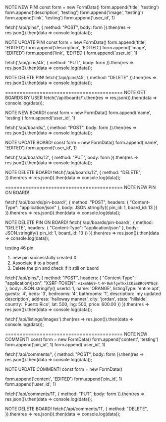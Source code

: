 
NOTE NEW PIN!
const form = new FormData()
form.append('title', 'testing')
form.append('description', 'testing')
form.append('image', 'testing')
form.append('link', 'testing')
form.append('user_id', 1)

fetch('/api/pins/', {
    method: "POST",
    body: form
}).then(res => res.json()).then(data => console.log(data));


NOTE UPDATE PIN!
const form = new FormData()
form.append('title', 'EDITED')
form.append('description', 'EDITED')
form.append('image', 'EDITED')
form.append('link', 'EDITED')
form.append('user_id', 1)

fetch('/api/pins/45', {
    method: "PUT",
    body: form
}).then(res => res.json()).then(data => console.log(data));


NOTE DELETE PIN!
fetch('/api/pins/45', {
    method: "DELETE"
}).then(res => res.json()).then(data => console.log(data));

=========================================
NOTE GET BOARDS BY USER
fetch('/api/boards/').then(res => res.json()).then(data => console.log(data));


NOTE NEW BOARD!
const form = new FormData()
form.append('name', 'testing')
form.append('user_id', 1)

fetch('/api/boards/', {
    method: "POST",
    body: form
}).then(res => res.json()).then(data => console.log(data));


NOTE UPDATE BOARD!
const form = new FormData()
form.append('name', 'EDITED')
form.append('user_id', 1)

fetch('/api/boards/12', {
    method: "PUT",
    body: form
}).then(res => res.json()).then(data => console.log(data));


NOTE DELETE BOARD!
fetch('/api/boards/12', {
    method: "DELETE",
}).then(res => res.json()).then(data => console.log(data));

=========================================
NOTE NEW PIN ON BOARD!

fetch('/api/boards/pin-board/', {
    method: "POST",
        headers: {
        "Content-Type": "application/json"
    },
    body: JSON.stringify({
        pin_id: 1,
        board_id: 13
    })
}).then(res => res.json()).then(data => console.log(data));


NOTE DELETE PIN ON BOARD!
fetch('/api/boards/pin-board/', {
    method: "DELETE",
        headers: {
        "Content-Type": "application/json"
    },
    body: JSON.stringify({
        pin_id: 1,
        board_id: 13
    })
}).then(res => res.json()).then(data => console.log(data));



testing 46 pin 
1. new pin successfully created X
2. Associate it to a board
3. Delete the pin and check if it still on baord







fetch('/api/pins/', {
    method: "POST",
    headers: {
        "Content-Type": "application/json",
        "XSRF-TOKEN": `v1xmhE69-t-W-0whfgeTkxlCKimBRc0NY8q8`
    },
    body: JSON.stringify({
        userId: 1,
        name: 'ORANGE',
        listingType: 'entire apt',
        guests: '4',
        beds: '3',
        bedrooms: '4',
        bathrooms: '1',
        description: 'my updated description',
        address: 'halloway manner',
        city: 'jordan',
        state: 'hillside',
        country: 'Puerto Rico',
        lat: 500,
        lng: 500,
        price: 600.00
    })
}).then(res => res.json()).then(data => console.log(data));



fetch('/api/listings/images').then(res => res.json()).then(data => console.log(data));



=========================================
NOTE NEW COMMENT!
const form = new FormData()
form.append('content', 'testing')
form.append('pin_id', 1)
form.append('user_id', 1)


fetch('/api/comments/', {
    method: "POST",
    body: form
}).then(res => res.json()).then(data => console.log(data));

NOTE UPDATE COMMENT!
const form = new FormData()

form.append('content', 'EDITED')
form.append('pin_id', 1)
form.append('user_id', 1)

fetch('/api/comments/11', {
    method: "PUT",
    body: form
}).then(res => res.json()).then(data => console.log(data));


NOTE DELETE BOARD!
fetch('/api/comments/11', {
    method: "DELETE",
}).then(res => res.json()).then(data => console.log(data));